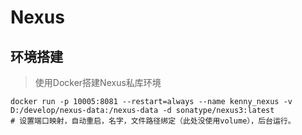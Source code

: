 # Nexus
## 环境搭建
> 使用Docker搭建Nexus私库环境 
~~~shell
docker run -p 10005:8081 --restart=always --name kenny_nexus -v D:/develop/nexus-data:/nexus-data -d sonatype/nexus3:latest
# 设置端口映射，自动重启，名字，文件路径绑定（此处没使用volume），后台运行。
~~~
